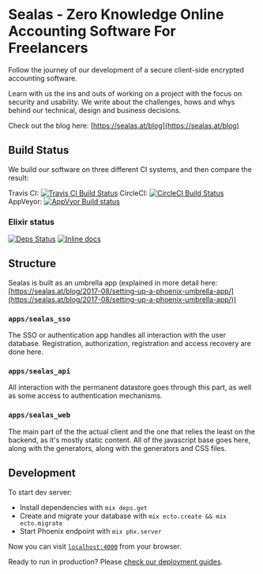 # Sealas - Zero Knowledge Online Accounting Software For Freelancers

Follow the journey of our development of a secure client-side encrypted accounting software.

Learn with us the ins and outs of working on a project with the focus on security and usability.
We write about the challenges, hows and whys behind our technical, design and business decisions.

Check out the blog here: [https://sealas.at/blog](https://sealas.at/blog)

## Build Status

We build our software on three different CI systems, and then compare the result:

Travis CI: [![Travis CI Build Status](https://travis-ci.org/Brainsware/sealas.svg?branch=master)](https://travis-ci.org/Brainsware/sealas)
CircleCI: [![CircleCI Build Status](https://circleci.com/gh/Brainsware/sealas.svg?style=svg)](https://circleci.com/gh/Brainsware/sealas)
AppVeyor: [![AppVyor Build status](https://ci.appveyor.com/api/projects/status/va3txhnkajgnq82b/branch/master?svg=true)](https://ci.appveyor.com/project/Brainsware/sealas/branch/master)

### Elixir status

[![Deps Status](https://beta.hexfaktor.org/badge/all/github/Brainsware/sealas.svg)](https://beta.hexfaktor.org/github/Brainsware/sealas)
[![Inline docs](https://inch-ci.org/github/Brainsware/sealas.svg?branch=master&style=flat)](https://inch-ci.org/github/Brainsware/sealas)

## Structure

Sealas is built as an umbrella app (explained in more detail here: [https://sealas.at/blog/2017-08/setting-up-a-phoenix-umbrella-app/](https://sealas.at/blog/2017-08/setting-up-a-phoenix-umbrella-app/))

### `apps/sealas_sso`

The SSO or authentication app handles all interaction with the user database. Registration, authorization, registration and access recovery are done here.

### `apps/sealas_api`

All interaction with the permanent datastore goes through this part, as well as some access to authentication mechanisms.

### `apps/sealas_web`

The main part of the the actual client and the one that relies the least on the backend, as it's mostly static content. All of the javascript base goes here, along with the generators, along with the generators and CSS files.

## Development

To start dev server:

* Install dependencies with `mix deps.get`
* Create and migrate your database with `mix ecto.create && mix ecto.migrate`
* Start Phoenix endpoint with `mix phx.server`

Now you can visit [`localhost:4000`](http://localhost:4000) from your browser.

Ready to run in production? Please [check our deployment guides](http://www.phoenixframework.org/docs/deployment).
